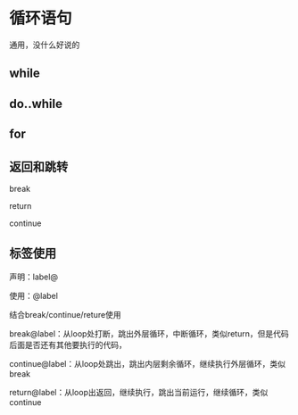 # 循环语句
通用，没什么好说的
## while
## do..while
## for
## 返回和跳转
break

return

continue

## 标签使用
声明：label@

使用：@label

结合break/continue/reture使用

break@label：从loop处打断，跳出外层循环，中断循环，类似return，但是代码后面是否还有其他要执行的代码，

continue@label：从loop处跳出，跳出内层剩余循环，继续执行外层循环，类似break

return@label：从loop出返回，继续执行，跳出当前运行，继续循环，类似continue


